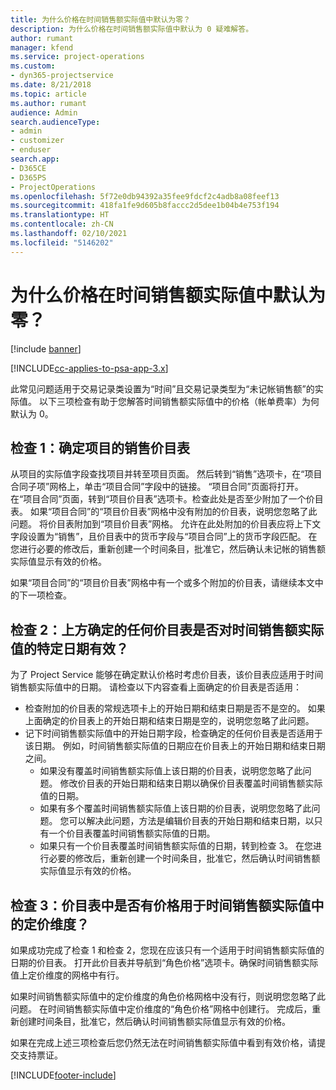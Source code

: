 ```yaml
---
title: 为什么价格在时间销售额实际值中默认为零？
description: 为什么价格在时间销售额实际值中默认为 0 疑难解答。
author: rumant
manager: kfend
ms.service: project-operations
ms.custom:
- dyn365-projectservice
ms.date: 8/21/2018
ms.topic: article
ms.author: rumant
audience: Admin
search.audienceType:
- admin
- customizer
- enduser
search.app:
- D365CE
- D365PS
- ProjectOperations
ms.openlocfilehash: 5f72e0db94392a35fee9fdcf2c4adb8a08feef13
ms.sourcegitcommit: 418fa1fe9d605b8faccc2d5dee1b04b4e753f194
ms.translationtype: HT
ms.contentlocale: zh-CN
ms.lasthandoff: 02/10/2021
ms.locfileid: "5146202"
---
```

# <a name="why-is-price-defaulting-to-zero-on-time-sales-actuals"></a>为什么价格在时间销售额实际值中默认为零？

[!include [banner](../includes/psa-now-project-operations.md)]

[!INCLUDE[cc-applies-to-psa-app-3.x](../includes/cc-applies-to-psa-app-3x.md)]

此常见问题适用于交易记录类设置为“时间”且交易记录类型为“未记帐销售额”的实际值。 以下三项检查有助于您解答时间销售额实际值中的价格（帐单费率）为何默认为 0。

## <a name="check-1-identify-the-sales-price-list-for-the-project"></a>检查 1：确定项目的销售价目表

从项目的实际值字段查找项目并转至项目页面。 然后转到“销售”选项卡，在“项目合同子项”网格上，单击“项目合同”字段中的链接。 “项目合同”页面将打开。 在“项目合同”页面，转到“项目价目表”选项卡。检查此处是否至少附加了一个价目表。 如果“项目合同”的“项目价目表”网格中没有附加的价目表，说明您忽略了此问题。 将价目表附加到“项目价目表”网格。 允许在此处附加的价目表应将上下文字段设置为“销售”，且价目表中的货币字段与“项目合同”上的货币字段匹配。 在您进行必要的修改后，重新创建一个时间条目，批准它，然后确认未记帐的销售额实际值显示有效的价格。 

如果“项目合同”的“项目价目表”网格中有一个或多个附加的价目表，请继续本文中的下一项检查。

## <a name="check-2-are-any-of-the-price-lists-identified-above-valid-for-the-specific-date-of-the-time-sales-actual"></a>检查 2：上方确定的任何价目表是否对时间销售额实际值的特定日期有效？

为了 Project Service 能够在确定默认价格时考虑价目表，该价目表应适用于时间销售额实际值中的日期。 请检查以下内容查看上面确定的价目表是否适用：
- 检查附加的价目表的常规选项卡上的开始日期和结束日期是否不是空的。 如果上面确定的价目表上的开始日期和结束日期是空的，说明您忽略了此问题。 
- 记下时间销售额实际值中的开始日期字段，检查确定的任何价目表是否适用于该日期。 例如，时间销售额实际值的日期应在价目表上的开始日期和结束日期之间。 
    - 如果没有覆盖时间销售额实际值上该日期的价目表，说明您忽略了此问题。 修改价目表的开始日期和结束日期以确保价目表覆盖时间销售额实际值的日期。 
    - 如果有多个覆盖时间销售额实际值上该日期的价目表，说明您忽略了此问题。 您可以解决此问题，方法是编辑价目表的开始日期和结束日期，以只有一个价目表覆盖时间销售额实际值的日期。 
    - 如果只有一个价目表覆盖时间销售额实际值的日期，转到检查 3。
在您进行必要的修改后，重新创建一个时间条目，批准它，然后确认时间销售额实际值显示有效的价格。

## <a name="check-3-is-there-a-price-in-the-price-list-for-the-pricing-dimensions-on-the-time-sales-actual"></a>检查 3：价目表中是否有价格用于时间销售额实际值中的定价维度？

如果成功完成了检查 1 和检查 2，您现在应该只有一个适用于时间销售额实际值的日期的价目表。 打开此价目表并导航到“角色价格”选项卡。确保时间销售额实际值上定价维度的网格中有行。

如果时间销售额实际值中的定价维度的角色价格网格中没有行，则说明您忽略了此问题。 在时间销售额实际值中定价维度的“角色价格”网格中创建行。 完成后，重新创建时间条目，批准它，然后确认时间销售额实际值显示有效的价格。

如果在完成上述三项检查后您仍然无法在时间销售额实际值中看到有效价格，请提交支持票证。 



[!INCLUDE[footer-include](../includes/footer-banner.md)]